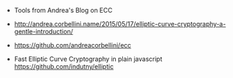 
* Tools from Andrea's Blog on ECC
* http://andrea.corbellini.name/2015/05/17/elliptic-curve-cryptography-a-gentle-introduction/
* https://github.com/andreacorbellini/ecc

* Fast Elliptic Curve Cryptography in plain javascript
https://github.com/indutny/elliptic

